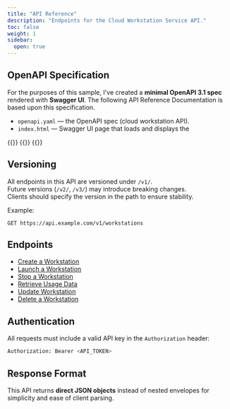 ```yaml
---
title: "API Reference"
description: "Endpoints for the Cloud Workstation Service API."
toc: false
weight: 1
sidebar:
  open: true
---
```

## OpenAPI Specification

For the purposes of this sample, I've created a **minimal OpenAPI 3.1 spec** rendered with **Swagger UI**. The following API Reference Documentation is based upon this specification.

- `openapi.yaml` — the OpenAPI spec (cloud workstation API).
- `index.html` — Swagger UI page that loads and displays the 

{{<cards>}}
  {{<card link="/api-spec-sample" title="Swagger - OpenAPI spec" icon="document-text">}}
{{</cards>}}

## Versioning

All endpoints in this API are versioned under `/v1/`.  
Future versions (`/v2/`, `/v3/`) may introduce breaking changes.  
Clients should specify the version in the path to ensure stability.

Example:
```curl
GET https://api.example.com/v1/workstations
```
## Endpoints
- [Create a Workstation](#post-create-a-new-workstation)
- [Launch a Workstation](#post-launch-a-workstation)
- [Stop a Workstation](#post-stop-a-workstation)
- [Retrieve Usage Data](#get-retrieve-usage-data)
- [Update Workstation](#patch-update-workstation-configuration)
- [Delete a Workstation](#delete-remove-a-workstation)

## Authentication
All requests must include a valid API key in the `Authorization` header:

```bash
Authorization: Bearer <API_TOKEN>
```
## Response Format

This API returns **direct JSON objects** instead of nested envelopes for simplicity and ease of client parsing.

